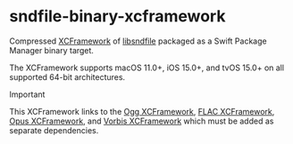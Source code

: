 # sndfile-binary-xcframework

Compressed [XCFramework](https://github.com/sbooth/AudioXCFrameworks/tree/main/sndfile) of [libsndfile](https://github.com/libsndfile/libsndfile) packaged as a Swift Package Manager binary target.

The XCFramework supports macOS 11.0+, iOS 15.0+, and tvOS 15.0+ on all supported 64-bit architectures.

>[!IMPORTANT]
>This XCFramework links to the [Ogg XCFramework](https://github.com/sbooth/ogg-binary-xcframework), [FLAC XCFramework](https://github.com/sbooth/flac-binary-xcframework), [Opus XCFramework](https://github.com/sbooth/opus-binary-xcframework), and [Vorbis XCFramework](https://github.com/sbooth/vorbis-binary-xcframework) which must be added as separate dependencies.
